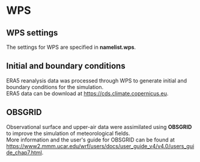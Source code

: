 # WPS
## WPS settings
The settings for WPS are specified in **namelist.wps**.
  
## Initial and boundary conditions
ERA5 reanalysis data was processed through WPS to generate initial and boundary conditions for the simulation.  
ERA5 data can be download at https://cds.climate.copernicus.eu.  
## OBSGRID
Observational surface and upper-air data were assimilated using **OBSGRID** to improve the simulation of meteorological fields.  
More information and the user's guide for OBSGRID can be found at https://www2.mmm.ucar.edu/wrf/users/docs/user_guide_v4/v4.0/users_guide_chap7.html.  
